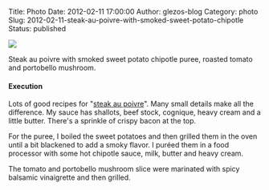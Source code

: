 Title: Photo
Date: 2012-02-11 17:00:00
Author: glezos-blog
Category: photo
Slug: 2012-02-11-steak-au-poivre-with-smoked-sweet-potato-chipotle
Status: published

![](http://40.media.tumblr.com/tumblr_lz99gvJU2q1qaawg5o1_1280.jpg)

Steak au poivre with smoked sweet potato chipotle puree, roasted tomato and portobello mushroom.

#### Execution

Lots of good recipes for "[steak au poivre](https://www.google.com/search?q=steak+au+poivre)". Many small details make all the difference. My sauce has shallots, beef stock, cognique, heavy cream and a little butter. There's a sprinkle of crispy bacon at the top.

For the puree, I boiled the sweet potatoes and then grilled them in the oven until a bit blackened to add a smoky flavor. I puréed them in a food processor with some hot chipotle sauce, milk, butter and heavy cream.

The tomato and portobello mushroom slice were marinated with spicy balsamic vinaigrette and then grilled.

